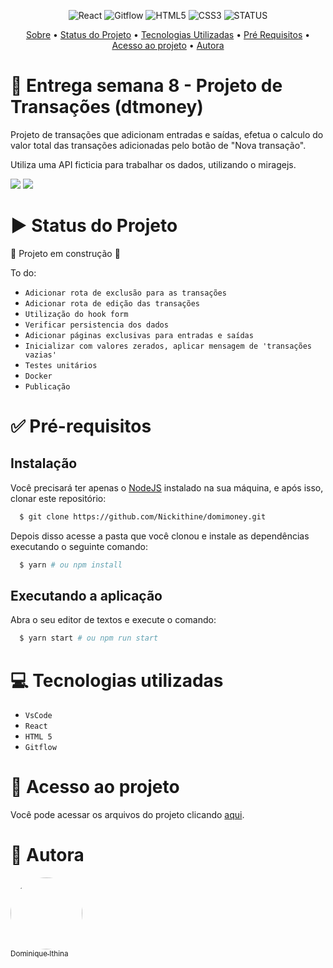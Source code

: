 <p align="center">
  <img alt="React" src="https://img.shields.io/badge/REACT-FRAMEWORK-blue?style=for-the-badge&logo=react">
  <img alt="Gitflow" src="https://img.shields.io/badge/GITFLOW-WORKFLOW-red?style=for-the-badge&logo=git">
  <img alt="HTML5" src="https://img.shields.io/badge/HTML-5-orange?style=for-the-badge&logo=HTML5">
  <img alt="CSS3" src="https://img.shields.io/badge/css-3-blue?style=for-the-badge&logo=css3">
  <img alt="STATUS" src="https://img.shields.io/badge/status-desenvolvimento-gre?style=for-the-badge&logo=loading">
</p>

<p align="center">
<a href="#-projeto-de-aprendizado">Sobre</a> •
<a href="#-status-do-projeto">Status do Projeto</a> •
<a href="#-tecnologias-utilizadas">Tecnologias Utilizadas</a> •
<a href="#-pré-requisitos">Pré Requisitos</a> •
<a href="#-acesso-ao-projeto">Acesso ao projeto</a> •
<a href="#-autora">Autora</a>
</p>

# 📝 Entrega semana 8 - Projeto de Transações (dtmoney)

Projeto de transações que adicionam entradas e saídas, efetua o calculo do valor total das transações adicionadas pelo botão de "Nova transação".

Utiliza uma API ficticia para trabalhar os dados, utilizando o miragejs. 

<img src="https://user-images.githubusercontent.com/71510886/197367648-83711a3a-2166-4567-bab7-6444ac28671c.png">
<img src="https://user-images.githubusercontent.com/71510886/197367673-f023ab31-39c5-4b41-b005-fafee00026a9.png">

# ▶️ Status do Projeto

🚧 Projeto em construção 🚧

To do:

- ``Adicionar rota de exclusão para as transações``
- ``Adicionar rota de edição das transações``
- ``Utilização do hook form``
- ``Verificar persistencia dos dados``
- ``Adicionar páginas exclusivas para entradas e saídas``
- ``Inicializar com valores zerados, aplicar mensagem de 'transações vazias'``
- ``Testes unitários``
- ``Docker``
- ``Publicação``


# ✅ Pré-requisitos

## Instalação

Você precisará ter apenas o [NodeJS](https://nodejs.org) instalado na sua máquina, e após isso, clonar este repositório:

```sh
  $ git clone https://github.com/Nickithine/domimoney.git
```

Depois disso acesse a pasta que você clonou e instale as dependências executando o seguinte comando:

```sh
  $ yarn # ou npm install
```

## Executando a aplicação

Abra o seu editor de textos e execute o comando:

```sh
  $ yarn start # ou npm run start
```

# 💻 Tecnologias utilizadas

- ``VsCode``
- ``React``
- ``HTML 5``
- ``Gitflow``

# 📂 Acesso ao projeto

Você pode acessar os arquivos do projeto clicando [aqui](https://github.com/Nickithine/domimoney).

# 🌟 Autora

[<img style="border-radius: 50%" src="https://user-images.githubusercontent.com/71510886/190930449-4b8b714e-4bba-4635-9ded-0ac172017eba.jpg" width=115><br><sub>Dominique Ithina</sub>](https://github.com/Nickithine)